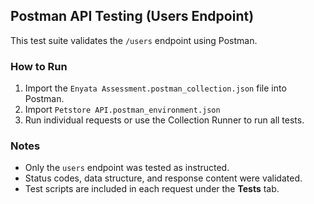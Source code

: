 ## Postman API Testing (Users Endpoint)

This test suite validates the `/users` endpoint using Postman.

### How to Run

1. Import the `Enyata Assessment.postman_collection.json` file into Postman.
2. Import `Petstore API.postman_environment.json`
3. Run individual requests or use the Collection Runner to run all tests.

### Notes
- Only the `users` endpoint was tested as instructed.
- Status codes, data structure, and response content were validated.
- Test scripts are included in each request under the **Tests** tab.
